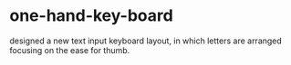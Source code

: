 # one-hand-key-board
 designed a new text input keyboard layout, in which letters are arranged focusing on the ease for thumb.
